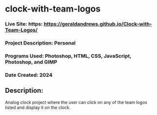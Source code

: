 # clock-with-team-logos
### Live Site: https: https://geraldandrews.github.io/Clock-with-Team-Logos/

### Project Description: Personal
### Programs Used: Photoshop, HTML, CSS, JavaScript, Photoshop, and GIMP
### Date Created: 2024

## Description:
Analog clock project where the user can click on any of the team logos listed and display it on the clock.
